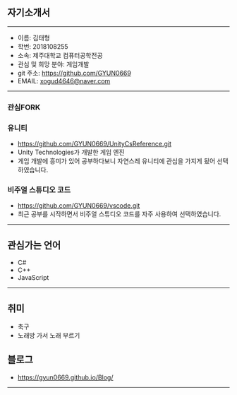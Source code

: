 ## **자기소개서**  
---  
- 이름: 김태형  
- 학번: 2018108255 
- 소속: 제주대학교 컴퓨터공학전공  
- 관심 및 희망 분야: 게임개발  
- git 주소: https://github.com/GYUN0669  
- EMAIL: xogud4646@naver.com  
---    
### **관심FORK**  
### 유니티  
* https://github.com/GYUN0669/UnityCsReference.git  
* Unity Technologies가 개발한 게임 엔진  
* 게임 개발에 흥미가 있어 공부하다보니 자연스레 유니티에 관심을 가지게 됬어 선택하였습니다.  
  
### 비주얼 스튜디오 코드  
* https://github.com/GYUN0669/vscode.git  
* 최근 공부를 시작하면서 비주얼 스튜디오 코드를 자주 사용하여 선택하였습니다.  
---  
## **관심가는 언어**  
- C#  
- C++  
- JavaScript  
---  
## **취미**  
- 축구  
- 노래방 가서 노래 부르기  
## **블로그**  
- https://gyun0669.github.io/Blog/
---  

